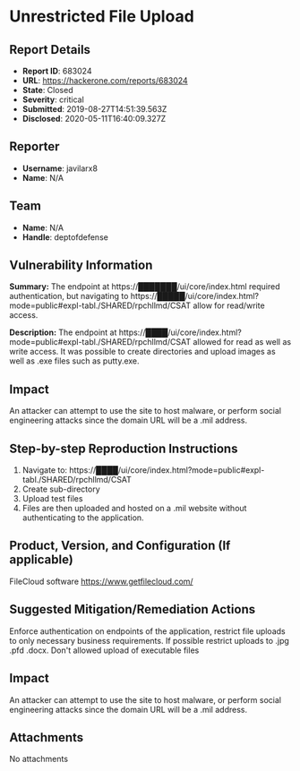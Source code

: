 # Unrestricted File Upload

## Report Details
- **Report ID**: 683024
- **URL**: https://hackerone.com/reports/683024
- **State**: Closed
- **Severity**: critical
- **Submitted**: 2019-08-27T14:51:39.563Z
- **Disclosed**: 2020-05-11T16:40:09.327Z

## Reporter
- **Username**: javilarx8
- **Name**: N/A

## Team
- **Name**: N/A
- **Handle**: deptofdefense

## Vulnerability Information
**Summary:**
The endpoint at https://███████/ui/core/index.html required authentication, but navigating to https://█████/ui/core/index.html?mode=public#expl-tabl./SHARED/rpchllmd/CSAT allow for read/write access.

**Description:**
The endpoint at https://████/ui/core/index.html?mode=public#expl-tabl./SHARED/rpchllmd/CSAT allowed for read as well as write access. It was possible to create directories and upload images as well as .exe files such as putty.exe. 

## Impact
An attacker can attempt to use the site to host malware, or perform social engineering attacks since the domain URL will be a .mil address.

## Step-by-step Reproduction Instructions

1. Navigate to:
https://████/ui/core/index.html?mode=public#expl-tabl./SHARED/rpchllmd/CSAT
2. Create sub-directory 
3. Upload test files
4. Files are then uploaded and hosted on a .mil website without authenticating to the application.

## Product, Version, and Configuration (If applicable)
FileCloud software
https://www.getfilecloud.com/
## Suggested Mitigation/Remediation Actions
Enforce authentication on endpoints of the application, restrict file uploads to only necessary business requirements. If possible restrict uploads to .jpg .pfd .docx. Don't allowed upload of executable files

## Impact

An attacker can attempt to use the site to host malware, or perform social engineering attacks since the domain URL will be a .mil address.

## Attachments
No attachments
